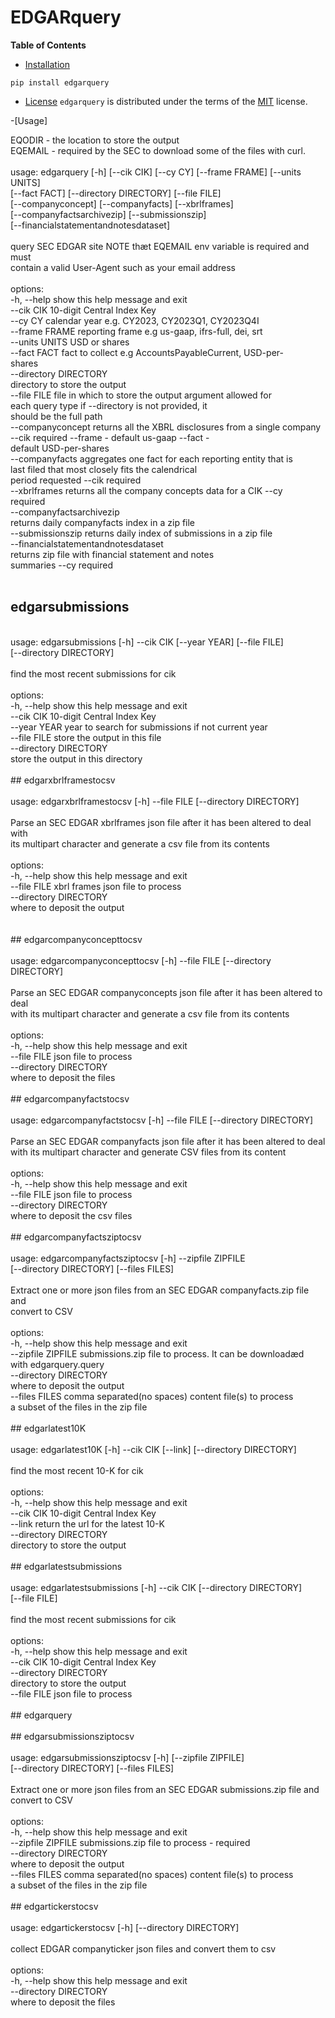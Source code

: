 # EDGARquery

**Table of Contents**

- [Installation](#installation)
```console
pip install edgarquery
```

- [License](#license)
`edgarquery` is distributed under the terms of the [MIT](https://spdx.org/licenses/MIT.html) license.

-[Usage]


EQODIR  - the location to store the output<br/>
EQEMAIL - required by the SEC to download some of the files with curl.<br/>
<br/>
usage: edgarquery [-h] [--cik CIK] [--cy CY] [--frame FRAME] [--units UNITS]<br/>
                  [--fact FACT] [--directory DIRECTORY] [--file FILE]<br/>
                  [--companyconcept] [--companyfacts] [--xbrlframes]<br/>
                  [--companyfactsarchivezip] [--submissionszip]<br/>
                  [--financialstatementandnotesdataset]<br/>
<br/>
query SEC EDGAR site NOTE thæt EQEMAIL env variable is required and must<br/>
contain a valid User-Agent such as your email address<br/>
<br/>
options:<br/>
  -h, --help            show this help message and exit<br/>
  --cik CIK             10-digit Central Index Key<br/>
  --cy CY               calendar year e.g. CY2023, CY2023Q1, CY2023Q4I<br/>
  --frame FRAME         reporting frame e.g us-gaap, ifrs-full, dei, srt<br/>
  --units UNITS         USD or shares<br/>
  --fact FACT           fact to collect e.g AccountsPayableCurrent, USD-per-<br/>
                        shares<br/>
  --directory DIRECTORY<br/>
                        directory to store the output<br/>
  --file FILE           file in which to store the output argument allowed for<br/>
                        each query type if --directory is not provided, it<br/>
                        should be the full path<br/>
  --companyconcept      returns all the XBRL disclosures from a single company<br/>
                        --cik required --frame - default us-gaap --fact -<br/>
                        default USD-per-shares<br/>
  --companyfacts        aggregates one fact for each reporting entity that is<br/>
                        last filed that most closely fits the calendrical<br/>
                        period requested --cik required<br/>
  --xbrlframes          returns all the company concepts data for a CIK --cy<br/>
                        required<br/>
  --companyfactsarchivezip<br/>
                        returns daily companyfacts index in a zip file<br/>
  --submissionszip      returns daily index of submissions in a zip file<br/>
  --financialstatementandnotesdataset<br/>
                        returns zip file with financial statement and notes<br/>
                        summaries --cy required<br/>
<br/>
## edgarsubmissions<br/>
<br/>
usage: edgarsubmissions [-h] --cik CIK [--year YEAR] [--file FILE]<br/>
                        [--directory DIRECTORY]<br/>
<br/>
find the most recent submissions for cik<br/>
<br/>
options:<br/>
  -h, --help            show this help message and exit<br/>
  --cik CIK             10-digit Central Index Key<br/>
  --year YEAR           year to search for submissions if not current year<br/>
  --file FILE           store the output in this file<br/>
  --directory DIRECTORY<br/>
                        store the output in this directory<br/>
<br/>
## edgarxbrlframestocsv<br/>
<br/>
usage: edgarxbrlframestocsv [-h] --file FILE [--directory DIRECTORY]<br/>
<br/>
Parse an SEC EDGAR xbrlframes json file after it has been altered to deal with<br/>
its multipart character and generate a csv file from its contents<br/>
<br/>
options:<br/>
  -h, --help            show this help message and exit<br/>
  --file FILE           xbrl frames json file to process<br/>
  --directory DIRECTORY<br/>
                        where to deposit the output<br/>
<br/>
<br/>
## edgarcompanyconcepttocsv<br/>
<br/>
usage: edgarcompanyconcepttocsv [-h] --file FILE [--directory DIRECTORY]<br/>
<br/>
Parse an SEC EDGAR companyconcepts json file after it has been altered to deal<br/>
with its multipart character and generate a csv file from its contents<br/>
<br/>
options:<br/>
  -h, --help            show this help message and exit<br/>
  --file FILE           json file to process<br/>
  --directory DIRECTORY<br/>
                        where to deposit the fileѕ<br/>
<br/>
## edgarcompanyfactstocsv<br/>
<br/>
usage: edgarcompanyfactstocsv [-h] --file FILE [--directory DIRECTORY]<br/>
<br/>
Parse an SEC EDGAR companyfacts json file after it has been altered to deal<br/>
with its multipart character and generate CSV files from its content<br/>
<br/>
options:<br/>
  -h, --help            show this help message and exit<br/>
  --file FILE           json file to process<br/>
  --directory DIRECTORY<br/>
                        where to deposit the csv fileѕ<br/>
<br/>
## edgarcompanyfactsziptocsv<br/>
<br/>
usage: edgarcompanyfactsziptocsv [-h] --zipfile ZIPFILE<br/>
                                 [--directory DIRECTORY] [--files FILES]<br/>
<br/>
Extract one or more json files from an SEC EDGAR companyfacts.zip file and<br/>
convert to CSV<br/>
<br/>
options:<br/>
  -h, --help            show this help message and exit<br/>
  --zipfile ZIPFILE     submissions.zip file to process. Іt can be downloadæd<br/>
                        with edgarquery.query<br/>
  --directory DIRECTORY<br/>
                        where to deposit the output<br/>
  --files FILES         comma separated(no spaces) content file(s) to process<br/>
                        a subset of the files in the zip file<br/>
<br/>
## edgarlatest10K<br/>
<br/>
usage: edgarlatest10K [-h] --cik CIK [--link] [--directory DIRECTORY]<br/>
<br/>
find the most recent 10-K for cik<br/>
<br/>
options:<br/>
  -h, --help            show this help message and exit<br/>
  --cik CIK             10-digit Central Index Key<br/>
  --link                return the url for the latest 10-K<br/>
  --directory DIRECTORY<br/>
                        directory to store the output<br/>
<br/>
## edgarlatestsubmissions<br/>
<br/>
usage: edgarlatestsubmissions [-h] --cik CIK [--directory DIRECTORY]<br/>
                              [--file FILE]<br/>
<br/>
find the most recent submissions for cik<br/>
<br/>
options:<br/>
  -h, --help            show this help message and exit<br/>
  --cik CIK             10-digit Central Index Key<br/>
  --directory DIRECTORY<br/>
                        directory to store the output<br/>
  --file FILE           json file to process<br/>
<br/>
## edgarquery<br/>
<br/>
## edgarsubmissionsziptocsv<br/>
<br/>
usage: edgarsubmissionsziptocsv [-h] [--zipfile ZIPFILE]<br/>
                                [--directory DIRECTORY] [--files FILES]<br/>
<br/>
Extract one or more json files from an SEC EDGAR submissions.zip file and<br/>
convert to CSV<br/>
<br/>
options:<br/>
  -h, --help            show this help message and exit<br/>
  --zipfile ZIPFILE     submissions.zip file to process - required<br/>
  --directory DIRECTORY<br/>
                        where to deposit the output<br/>
  --files FILES         comma separated(no spaces) content file(s) to process<br/>
                        a subset of the files in the zip file<br/>
<br/>
## edgartickerstocsv<br/>
<br/>
usage: edgartickerstocsv [-h] [--directory DIRECTORY]<br/>
<br/>
collect EDGAR companyticker json files and convert them to csv<br/>
<br/>
options:<br/>
  -h, --help            show this help message and exit<br/>
  --directory DIRECTORY<br/>
                        where to deposit the fileѕ<br/>
<br/>
<br/>
